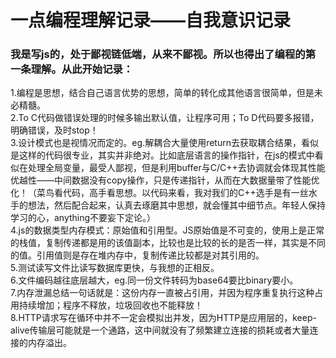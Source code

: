 # 一点编程理解记录——自我意识记录

### 我是写js的，处于鄙视链低端，从来不鄙视。所以也得出了编程的第一条理解。从此开始记录：

1.编程是思想，结合自己语言优势的思想，简单的转化成其他语言很简单，但是未必精髓。  
2.To C代码做错误处理的时候多输出默认值，让程序可用；To D代码要多报错，明确错误，及时stop！  
3.设计模式也是视情况而定的。eg.解耦合大量使用return去获取耦合结果，看似是这样的代码很专业，其实并非绝对。比如底层语言的操作指针，在js的模式中看似在处理全局变量，最受人鄙视，但是利用buffer与C/C++去协调就会体现其性能优越性——中间数据没有copy操作，只是传递指针，从而在大数据量带了性能优化！（菜鸟看代码，高手看思想。以代码来看，我对我们的C++选手是有一丝水手的想法，然后配合起来，认真去琢磨其中思想，就会懂其中细节点。年轻人保持学习的心，anything不要妄下定论。）  
4.js的数据类型内存模式：原始值和引用型。JS原始值是不可变的，使用上是正常的栈值，复制传递都是用的该值副本，比较也是比较的长的是否一样，其实是不同的值。引用值则是存在堆内存中，复制传递比较都是对其引用的。  
5.测试读写文件比读写数据库更快，与我想的正相反。  
6.文件编码越往底层越大，eg.同一份文件转码为base64要比binary要小。  
7.内存泄漏总结一句话就是：这份内存一直被占引用，并因为程序重复执行这种占用持续增加；程序不释放，垃圾回收也不能释放！  
8.HTTP请求写在循环中并不一定会模拟出并发，因为HTTP是应用层的，keep-alive传输层可能就是一个通路，这中间就没有了频繁建立连接的损耗或者大量连接的内存溢出。  

